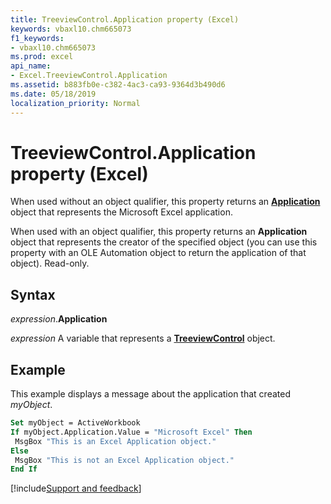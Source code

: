 ```yaml
---
title: TreeviewControl.Application property (Excel)
keywords: vbaxl10.chm665073
f1_keywords:
- vbaxl10.chm665073
ms.prod: excel
api_name:
- Excel.TreeviewControl.Application
ms.assetid: b883fb0e-c382-4ac3-ca93-9364d3b490d6
ms.date: 05/18/2019
localization_priority: Normal
---
```



# TreeviewControl.Application property (Excel)

When used without an object qualifier, this property returns an **[Application](Excel.Application(object).md)** object that represents the Microsoft Excel application. 

When used with an object qualifier, this property returns an **Application** object that represents the creator of the specified object (you can use this property with an OLE Automation object to return the application of that object). Read-only.


## Syntax

_expression_.**Application**

_expression_ A variable that represents a **[TreeviewControl](Excel.TreeviewControl.md)** object.


## Example

This example displays a message about the application that created _myObject_.

```vb
Set myObject = ActiveWorkbook 
If myObject.Application.Value = "Microsoft Excel" Then 
 MsgBox "This is an Excel Application object." 
Else 
 MsgBox "This is not an Excel Application object." 
End If
```



[!include[Support and feedback](~/includes/feedback-boilerplate.md)]